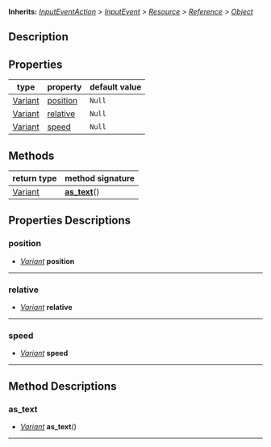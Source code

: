 **Inherits:** _[InputEventAction](https://docs.godotengine.org/en/stable/classes/class_inputeventaction.html) > [InputEvent](https://docs.godotengine.org/en/stable/classes/class_inputevent.html) > [Resource](https://docs.godotengine.org/en/stable/classes/class_resource.html) > [Reference](https://docs.godotengine.org/en/stable/classes/class_reference.html) > [Object](https://docs.godotengine.org/en/stable/classes/class_object.html)_  
## Description  
  
## Properties 
  
| type | property | default value |  
| ---- | -------- | ------------- |  
| [Variant](https://docs.godotengine.org/en/stable/classes/class_variant.html) | [position](inputeventsinglescreendrag#position) | `Null` |  
| [Variant](https://docs.godotengine.org/en/stable/classes/class_variant.html) | [relative](inputeventsinglescreendrag#relative) | `Null` |  
| [Variant](https://docs.godotengine.org/en/stable/classes/class_variant.html) | [speed](inputeventsinglescreendrag#speed) | `Null` |  
  
## Methods 
  
| return type | method signature |  
| ----------- | ---------------- |  
| [Variant](https://docs.godotengine.org/en/stable/classes/class_variant.html) | **[as_text](inputeventsinglescreentouch#as_text)**() |  
  
## Properties Descriptions  
  
### position 
- _[Variant](https://docs.godotengine.org/en/stable/classes/class_variant.html)_ **position**  
  
  
---------
### relative 
- _[Variant](https://docs.godotengine.org/en/stable/classes/class_variant.html)_ **relative**  
  
  
---------
### speed 
- _[Variant](https://docs.godotengine.org/en/stable/classes/class_variant.html)_ **speed**  
  
  
---------
## Method Descriptions  
  
### as_text 
- _[Variant](https://docs.godotengine.org/en/stable/classes/class_variant.html)_ **as_text**() 
  
  
---------
